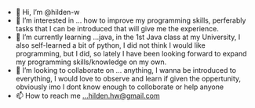 - 👋 Hi, I’m @hilden-w
- 👀 I’m interested in ... how to improve my programming skills, perferably tasks that I can be introduced that will give me the experience.
- 🌱 I’m currently learning ...java, in the 1st Java class at my University, I also self-learned a bit of python, I did not think I would like programming, but I did, so lately I have been looking forward to expand my programming skills/knowledge on my own.
- 💞️ I’m looking to collaborate on ... anything, I wanna be introduced to everything, I would love to observe and learn if given the oppertunity, obviously imo I dont know enough to colloborate or help anyone
- 📫 How to reach me ...hilden.hw@gmail.com

<!---
hilden-w/hilden-w is a ✨ special ✨ repository because its `README.md` (this file) appears on your GitHub profile.
You can click the Preview link to take a look at your changes.
--->
